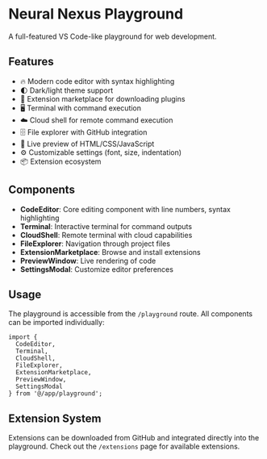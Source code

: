 # Neural Nexus Playground

A full-featured VS Code-like playground for web development.

## Features

- 🔥 Modern code editor with syntax highlighting
- 🌓 Dark/light theme support 
- 🧩 Extension marketplace for downloading plugins
- 🖥️ Terminal with command execution
- ☁️ Cloud shell for remote command execution
- 🗄️ File explorer with GitHub integration
- 👀 Live preview of HTML/CSS/JavaScript
- ⚙️ Customizable settings (font, size, indentation)
- 📦 Extension ecosystem

## Components

- **CodeEditor**: Core editing component with line numbers, syntax highlighting
- **Terminal**: Interactive terminal for command outputs
- **CloudShell**: Remote terminal with cloud capabilities
- **FileExplorer**: Navigation through project files
- **ExtensionMarketplace**: Browse and install extensions
- **PreviewWindow**: Live rendering of code
- **SettingsModal**: Customize editor preferences

## Usage

The playground is accessible from the `/playground` route. All components can be imported individually:

```tsx
import { 
  CodeEditor, 
  Terminal, 
  CloudShell, 
  FileExplorer,
  ExtensionMarketplace,
  PreviewWindow,
  SettingsModal
} from '@/app/playground';
```

## Extension System

Extensions can be downloaded from GitHub and integrated directly into the playground.
Check out the `/extensions` page for available extensions. 